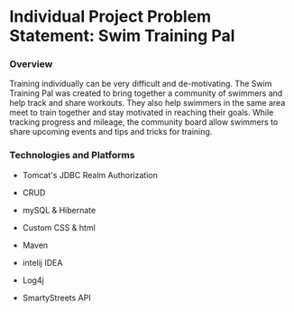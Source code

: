 # Individual Project Problem Statement: Swim Training Pal

### Overview

Training individually can be very difficult and de-motivating. The Swim Training Pal was created to bring together a community of swimmers and help track and share workouts. They also help swimmers in the same area meet to train together and stay motivated in reaching their goals. While tracking progress and mileage, the community board allow swimmers to share upcoming events and tips and tricks for training.

### Technologies and Platforms

* Tomcat's JDBC Realm Authorization

* CRUD

* mySQL & Hibernate

* Custom CSS & html

* Maven

* intelij IDEA

* Log4j

* SmartyStreets API
